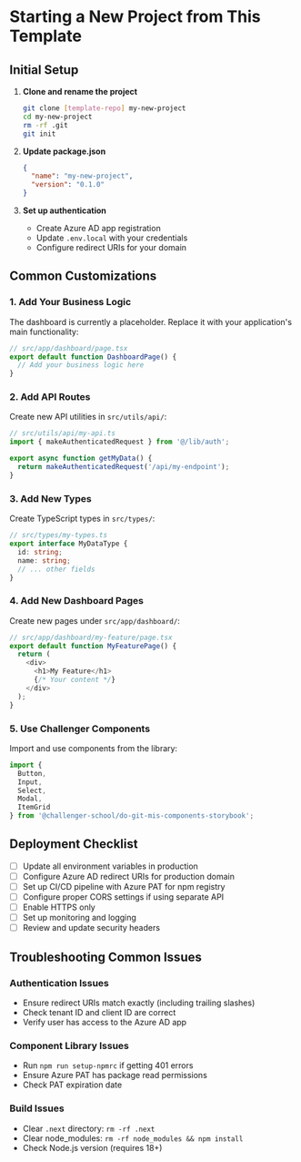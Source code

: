 # Starting a New Project from This Template

## Initial Setup

1. **Clone and rename the project**
   ```bash
   git clone [template-repo] my-new-project
   cd my-new-project
   rm -rf .git
   git init
   ```

2. **Update package.json**
   ```json
   {
     "name": "my-new-project",
     "version": "0.1.0"
   }
   ```

3. **Set up authentication**
   - Create Azure AD app registration
   - Update `.env.local` with your credentials
   - Configure redirect URIs for your domain

## Common Customizations

### 1. Add Your Business Logic

The dashboard is currently a placeholder. Replace it with your application's main functionality:

```typescript
// src/app/dashboard/page.tsx
export default function DashboardPage() {
  // Add your business logic here
}
```

### 2. Add API Routes

Create new API utilities in `src/utils/api/`:

```typescript
// src/utils/api/my-api.ts
import { makeAuthenticatedRequest } from '@/lib/auth';

export async function getMyData() {
  return makeAuthenticatedRequest('/api/my-endpoint');
}
```

### 3. Add New Types

Create TypeScript types in `src/types/`:

```typescript
// src/types/my-types.ts
export interface MyDataType {
  id: string;
  name: string;
  // ... other fields
}
```

### 4. Add New Dashboard Pages

Create new pages under `src/app/dashboard/`:

```typescript
// src/app/dashboard/my-feature/page.tsx
export default function MyFeaturePage() {
  return (
    <div>
      <h1>My Feature</h1>
      {/* Your content */}
    </div>
  );
}
```

### 5. Use Challenger Components

Import and use components from the library:

```typescript
import { 
  Button, 
  Input, 
  Select, 
  Modal,
  ItemGrid 
} from '@challenger-school/do-git-mis-components-storybook';
```

## Deployment Checklist

- [ ] Update all environment variables in production
- [ ] Configure Azure AD redirect URIs for production domain
- [ ] Set up CI/CD pipeline with Azure PAT for npm registry
- [ ] Configure proper CORS settings if using separate API
- [ ] Enable HTTPS only
- [ ] Set up monitoring and logging
- [ ] Review and update security headers

## Troubleshooting Common Issues

### Authentication Issues
- Ensure redirect URIs match exactly (including trailing slashes)
- Check tenant ID and client ID are correct
- Verify user has access to the Azure AD app

### Component Library Issues
- Run `npm run setup-npmrc` if getting 401 errors
- Ensure Azure PAT has package read permissions
- Check PAT expiration date

### Build Issues
- Clear `.next` directory: `rm -rf .next`
- Clear node_modules: `rm -rf node_modules && npm install`
- Check Node.js version (requires 18+) 
